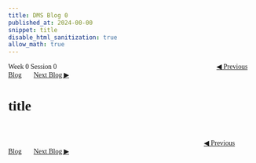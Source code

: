 ```yaml
---
title: DMS Blog 0
published_at: 2024-00-00
snippet: title
disable_html_sanitization: true
allow_math: true
---
```

<font face="Times New Roman">
Week 0 Session 0
<a href="https://d20502-d-dms1-blog-38.deno.dev/fifth-blog-post" class="button" style="margin-left:23em">◀︎ Previous Blog</a>&nbsp;&nbsp;&nbsp;&nbsp;&nbsp;&nbsp;
<a href="https://d20502-d-dms1-blog-38.deno.dev/seventh-blog-post" class="button">Next Blog ▶︎</a>

# title


<br></br>
<a href="https://d20502-d-dms1-blog-38.deno.dev/fifth-blog-post" class="button" style="margin-left:28.46em">◀︎ Previous Blog</a>&nbsp;&nbsp;&nbsp;&nbsp;&nbsp;&nbsp;
<a href="https://d20502-d-dms1-blog-38.deno.dev/seventh-blog-post" class="button">Next Blog ▶︎</a>
</font>